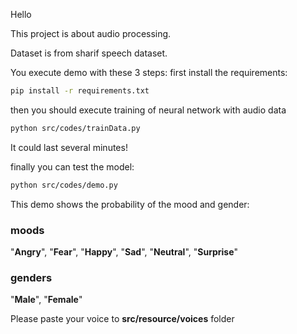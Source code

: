 Hello

This project is about audio processing.

Dataset is from sharif speech dataset.

You execute demo with these 3 steps:
first install the requirements:

```bash
pip install -r requirements.txt
```

then you should execute training of neural network with audio data
```bash
python src/codes/trainData.py
```

It could last several minutes!

finally you can test the model:
```bash
python src/codes/demo.py
```

This demo shows the probability of the mood and gender:

### moods

"**Angry**", "**Fear**", "**Happy**", "**Sad**", "**Neutral**", "**Surprise**"

### genders

"**Male**", "**Female**"

Please paste your voice to **src/resource/voices** folder